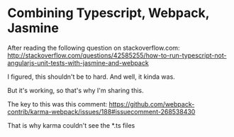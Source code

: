 # Combining Typescript, Webpack, Jasmine

After reading the following question on stackoverflow.com:
http://stackoverflow.com/questions/42585255/how-to-run-typescript-not-angularjs-unit-tests-with-jasmine-and-webpack

I figured, this shouldn't be to hard.
And well, it kinda was.

But it's working, so that's why I'm sharing this.

The key to this was this comment:
https://github.com/webpack-contrib/karma-webpack/issues/188#issuecomment-268538430

That is why karma couldn't see the *.ts files 
